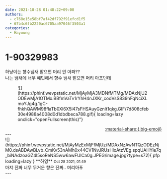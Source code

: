 ```yaml
---
date: 2021-10-28 01:48:22+09:00
authors:
  - c768e15e58bf7af42df792f91efcd1f5
  - 67b4c6fb2220ac6705aa97046f3503a1
categories:
  - Hayoung
---
```


# 1-90329983

<div class="post-container" markdown="1">
<div class="content-container md-sidebar__scrollwrap" markdown="1">

하냥이는 향수냄새 맡으면 머리 안 아파??<br>나는 냄새에 너무 예민해서 향수 냄새 맡으면 머리 아프던데
<figure markdown="1">
![](https://phinf.wevpstatic.net/MjAyMjA3MDNfMTMg/MDAxNjU2ODEwMjA1OTMx.BBfmVaTv1rYhH4nJXKr_codVsS839hFqNciXLmoYJg4g.1gC-fhkhQAWM98flaTb0Xl6X5l47sFHSAuyGznIt1qkg.GIF/7d808cfeb30e4988a4008d0d1dbdbeca788.gif){ loading=lazy onclick="openFullscreen(this)"}
</figure>


</div>
</div>

<div style="text-align: right;" markdown="1">
<a href="https://weverse.io/fromis9/fanpost/1-90329983" style="text-align: right;">:material-share:{.big-emoji}</a>
</div>
---

<div class="comments-container md-sidebar__scrollwrap" markdown="1">
<div class="comment" markdown="1">
<div class='id-container' markdown="1">
![](https://phinf.wevpstatic.net/MjAyMzExMjFfMjUz/MDAxNzAwNTQzODEzNjM0.dsABDAwBLvb_CmKv53nAMh0x44CV1NvJRUsHloAtzVEg.spqUAHYle7q_biNAdzoaGZ4l5soReNS5ww6awFUlCa0g.JPEG/image.jpg?type=s72){ pfp loading=lazy }
**<span class="artist">하영</span>** <small>Oct 28 2021, 01:49</small><br>
</div>
<div class='comment-body' markdown="1">
마쟈 진짜 너무 무거운 향은 진짜.. 머리아푸
</div>
</div>
</div>
---
